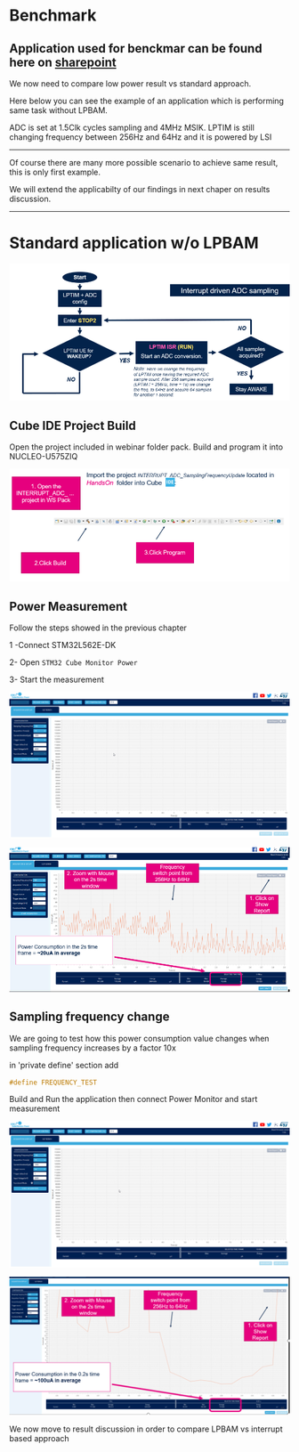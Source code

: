 # Benchmark
## Application used for benckmar can be found here on [sharepoint](https://stmicroelectronics.sharepoint.com/sites/EMEAMCD/Shared%20Documents/Forms/AllItems.aspx?id=%2Fsites%2FEMEAMCD%2FShared%20Documents%2F5%2E%20Promotion%2FWorkshops%2FSTM32U5%5Fworkshop%5F2022%2FMaterial%2FMaterial%5FLPBAM%5Fhandson%2Fdry%5Frun%5Fworkshop%5Finterrupt%5Fbenchmark%2Ezip&parent=%2Fsites%2FEMEAMCD%2FShared%20Documents%2F5%2E%20Promotion%2FWorkshops%2FSTM32U5%5Fworkshop%5F2022%2FMaterial%2FMaterial%5FLPBAM%5Fhandson)

<p>



</p>

We now need to compare low power result vs standard approach. 

Here below you can see the example of an application which is performing same task without LPBAM.

ADC is set at 1.5Clk cycles sampling and 4MHz MSIK.
LPTIM is still changing frequency between 256Hz and 64Hz and it is powered by LSI

---

<ainfo>
Of course there are many more possible scenario to achieve same result, this is only first example.

We will extend the applicabilty of our findings in next chaper on results discussion.
</ainfo>

---

# Standard application w/o LPBAM


![Cubemx start](./img/0700.png)


## Cube IDE Project Build

Open the project included in webinar folder pack.
Build and program it into NUCLEO-U575ZIQ

![Cubemx start](./img/0701.png)

## Power Measurement

Follow the steps showed in the previous chapter

1 -Connect STM32L562E-DK 

2- Open `STM32 Cube Monitor Power`

3- Start the measurement

![Cubemx start](./img/0704.gif)

![Cubemx start](./img/0702.png)

## Sampling frequency change
We are going to test how this power consumption value changes when sampling frequency increases by a factor 10x

in 'private define' section add

```c
#define FREQUENCY_TEST

```
Build and Run the application then connect Power Monitor and start measurement

![Cubemx start](./img/0705.gif)

![Cubemx start](./img/0703.png)


<ainfo>
We now move to result discussion in order to compare LPBAM vs interrupt based approach
</ainfo>